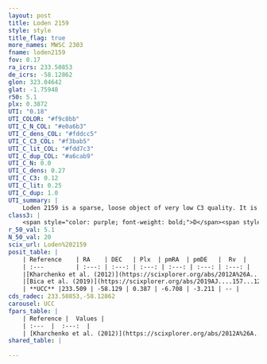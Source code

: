 ```yaml
---
layout: post
title: Loden 2159
style: style
title_flag: true
more_names: MWSC 2303
fname: loden2159
fov: 0.17
ra_icrs: 233.50853
de_icrs: -58.12862
glon: 323.04642
glat: -1.75948
r50: 5.1
plx: 0.3872
UTI: "0.18"
UTI_COLOR: "#f9c8bb"
UTI_C_N_COL: "#e0a6b3"
UTI_C_dens_COL: "#fddcc5"
UTI_C_C3_COL: "#f3bab5"
UTI_C_lit_COL: "#fdd7c3"
UTI_C_dup_COL: "#a6cab9"
UTI_C_N: 0.0
UTI_C_dens: 0.27
UTI_C_C3: 0.12
UTI_C_lit: 0.25
UTI_C_dup: 1.0
UTI_summary: |
    Loden 2159 is a sparse, loose object of very low C3 quality. It is poorly studied in the literature, with no articles listed in the last 6 years.<br><br><span style="color: #99180f; font-weight: bold;">Warning: </span>contains less than 25 stars with <i>P>0.5</i> estimated.
class3: |
    <span style="color: purple; font-weight: bold;">D</span><span style="color: red; font-weight: bold;">C</span>
r_50_val: 5.1
N_50_val: 20
scix_url: Loden%202159
posit_table: |
    | Reference    | RA    | DEC   | Plx  | pmRA  | pmDE   |  Rv  |
    | :---         | :---: | :---: | :---: | :---: | :---: | :---: |
    |[Kharchenko et al. (2012)](https://scixplorer.org/abs/2012A%26A...543A.156K) | 233.415 | -58.135 | -- | 0.75 | -1.34 | -- |
    |[Bica et al. (2019)](https://scixplorer.org/abs/2019AJ....157...12B) | 233.425 | -58.136 | -- | -- | -- | -- |
    | **UCC** |233.509 | -58.129 | 0.387 | -6.708 | -3.211 | -- | 
cds_radec: 233.50853,-58.12862
carousel: UCC
fpars_table: |
    | Reference |  Values |
    | :---  |  :---:  |
    | [Kharchenko et al. (2012)](https://scixplorer.org/abs/2012A%26A...543A.156K) | `e_bv=1.77, distance=6111, log_age=8.5` |
shared_table: |
    
---
```

